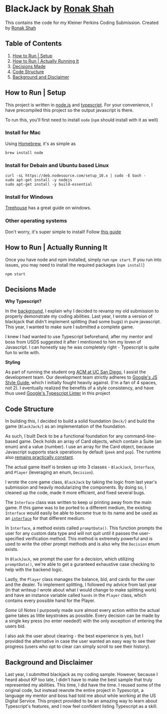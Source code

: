 # BlackJack by [Ronak Shah](https://ronakshah.org)

This contains the code for my Kleiner Perkins Coding Submission. Created by [Ronak Shah](https://ronakshah.org)

## Table of Contents

1. [How to Run | Setup](#how-to-run--setup)
2. [How to Run | Actually Running It](#how-to-run--actually-running-it)
3. [Decisions Made](#decisions-made)
4. [Code Structure](#code-structure)
5. [Background and Disclaimer](#background-and-disclaimer)


## How to Run | Setup


This project is written in [node.js](https://nodejs.org/) and [typescript](typescriptlang.org/). For your convenience, I have precompiled this project so the output javascript is there.

To run this, you'll first need to install `node` (`npm` should install with it as well)

### Install for Mac

Using [Homebrew](https://brew.sh), it's as simple as 

	brew install node

### Install for Debain and Ubuntu based Linux

	curl -sL https://deb.nodesource.com/setup_10.x | sudo -E bash -
	sudo apt-get install -y nodejs
	sudo apt-get install -y build-essential

### Install for Windows

[Treehouse](https://blog.teamtreehouse.com/install-node-js-npm-windows) has a great guide on windows.

### Other operating systems

Don't worry, it's super simple to install! Follow [this guide](https://nodejs.org/en/download/package-manager/)

## How to Run | Actually Running It

Once you have node and npm installed, simply run `npm start`. If you run into issues, you may need to install the required packages (`npm install`)

	npm start

## Decisions Made

**Why Typescript?**

In the [background](#Background-and-Disclaimer), I explain why I decided to revamp my old submission to properly demonstrate my coding abilities. Last year, I wrote a version of blackjack that didn't implement splitting (had some bugs) in pure javascript. This year, I wanted to make sure I submitted a complete game.

I knew I had wanted to use Typescript beforehand, after my mentor and boss from USDS suggested it after I mentioned to him my loven of Javascript. I can honestly say he was completely right - Typescript is quite fun to write with.

**Styling**

As part of running the student org [ACM at UC San Diego](https://acmucsd.github.io), I assist the development team. Our development team strictly adheres to [Google's JS Style Guide](https://google.github.io/styleguide/jsguide), which I initially fought heavily against. (I'm a fan of 4 spaces, not 2). I eventually realized the benefits of a style consistency, and have thus used [Google's Typescript Linter](https://github.com/google/gts) in this project

## Code Structure

In building this, I decided to build a solid foundation (`Deck/`) and build the game (`BlackJack/`) as an implementation of the foundation.

As such, I built Deck to be a functional foundation for any command-line-based game. Deck holds an array of Card objects, which contain a Suite (an enum) and a value (number). I use an array for the Card object, because Javascript supports stack operations by default (`peek` and `pop`). The runtime also [remains practically constant](https://stackoverflow.com/a/22615787/4166655).


The actual game itself is broken up into 3 classes - `BlackJack`, `Interface`, and `Player` (leveraging an enum, `Decision`).

I wrote the core game class, `BlackJack` by taking the logic from last year's submission and heavily modularizing the components. By doing so, I cleaned up the code, made it more efficient, and fixed several bugs.

The `Interface` class was written to keep ui printing away from the main game. If this game was to be ported to a different medium, the existing `Interface` would easily be able to become true to its name and be used as an [`interface`](https://www.typescriptlang.org/docs/handbook/interfaces.html) for that different medium.

In `Interface`, a method exists called `promptData()`. This function prompts the user for any custom data type and will not quit until it passes the user-specified verification method. This method is extremely powerful and is used to write the other prompt methods and is also why the `Decision` enum exists.

In `BlackJack`, we prompt the user for a decision, which utilizing `promptData()`, we're able to get a guranteed exhaustive case checking to help with the backend logic.

Lastly, the `Player` class manages the balance, bid, and cards for the user and the dealer. To implement splitting, I followed my advice from last year (in that writeup I wrote about what I would change to make splitting work) and have an instance variable called `hands` in the `Player` class, which contains every possible hand for the Player.

_Some UI Notes_
I purposely made sure almost every action within the actual game takes as little keystrokes as possible. Every decision can be made by a single key press (no enter needed!) with the only exception of entering the users bid.

I also ask the user about clearing - the best experience is yes, but I provided the alternative in case the user wanted an easy way to see their progress (users who opt to clear can simply scroll to see their history).

## Background and Disclaimer

Last year, I submitted blackjack as my coding sample. However, because I heard about KP too late, I didn't have to make the best sample that truly represented my abilities. This time, I did have the time. I reused some of the original code, but instead rewrote the entire project in Typescript, a language my mentor and boss had told me about while working at the US Digital Service. This project provided to be an amazing way to learn about Typescript's features, and I now feel confident listing Typescript as a skill.

